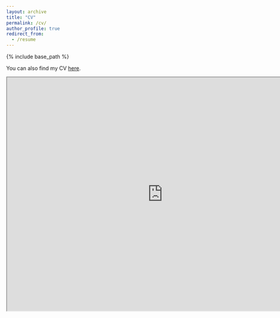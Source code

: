 ```yaml
---
layout: archive
title: "CV"
permalink: /cv/
author_profile: true
redirect_from:
  - /resume
---
```


{% include base_path %}

You can also find my CV [here](https://www.dropbox.com/scl/fi/5vmrlgc8rhiq7d51nzbne/Hanna_Folsz_CV.pdf?rlkey=oulqxbegekgjx6q9zkcz5a0jf&st=allyyzfn&dl=0).


<iframe src="https://drive.google.com/file/d/1udpL19v4a1I4ys_Vp2xcTaKkKLTwzy6V/preview" width="832" height="624" allow="autoplay"></iframe>

